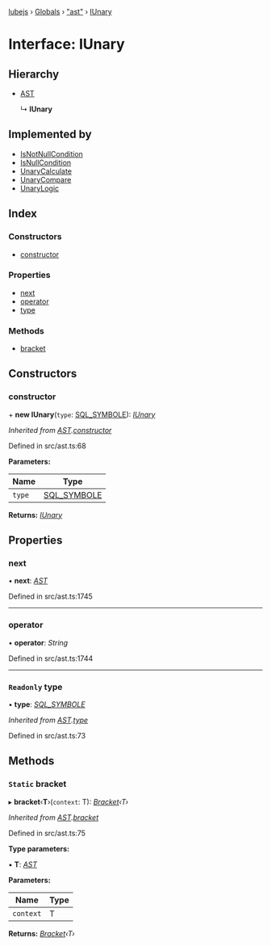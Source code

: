 [lubejs](../README.md) › [Globals](../globals.md) › ["ast"](../modules/_ast_.md) › [IUnary](_ast_.iunary.md)

# Interface: IUnary

## Hierarchy

* [AST](../classes/_ast_.ast.md)

  ↳ **IUnary**

## Implemented by

* [IsNotNullCondition](../classes/_ast_.isnotnullcondition.md)
* [IsNullCondition](../classes/_ast_.isnullcondition.md)
* [UnaryCalculate](../classes/_ast_.unarycalculate.md)
* [UnaryCompare](../classes/_ast_.unarycompare.md)
* [UnaryLogic](../classes/_ast_.unarylogic.md)

## Index

### Constructors

* [constructor](_ast_.iunary.md#constructor)

### Properties

* [next](_ast_.iunary.md#next)
* [operator](_ast_.iunary.md#operator)
* [type](_ast_.iunary.md#readonly-type)

### Methods

* [bracket](_ast_.iunary.md#static-bracket)

## Constructors

###  constructor

\+ **new IUnary**(`type`: [SQL_SYMBOLE](../enums/_constants_.sql_symbole.md)): *[IUnary](_ast_.iunary.md)*

*Inherited from [AST](../classes/_ast_.ast.md).[constructor](../classes/_ast_.ast.md#constructor)*

Defined in src/ast.ts:68

**Parameters:**

Name | Type |
------ | ------ |
`type` | [SQL_SYMBOLE](../enums/_constants_.sql_symbole.md) |

**Returns:** *[IUnary](_ast_.iunary.md)*

## Properties

###  next

• **next**: *[AST](../classes/_ast_.ast.md)*

Defined in src/ast.ts:1745

___

###  operator

• **operator**: *String*

Defined in src/ast.ts:1744

___

### `Readonly` type

• **type**: *[SQL_SYMBOLE](../enums/_constants_.sql_symbole.md)*

*Inherited from [AST](../classes/_ast_.ast.md).[type](../classes/_ast_.ast.md#readonly-type)*

Defined in src/ast.ts:73

## Methods

### `Static` bracket

▸ **bracket**‹**T**›(`context`: T): *[Bracket](../classes/_ast_.bracket.md)‹T›*

*Inherited from [AST](../classes/_ast_.ast.md).[bracket](../classes/_ast_.ast.md#static-bracket)*

Defined in src/ast.ts:75

**Type parameters:**

▪ **T**: *[AST](../classes/_ast_.ast.md)*

**Parameters:**

Name | Type |
------ | ------ |
`context` | T |

**Returns:** *[Bracket](../classes/_ast_.bracket.md)‹T›*
